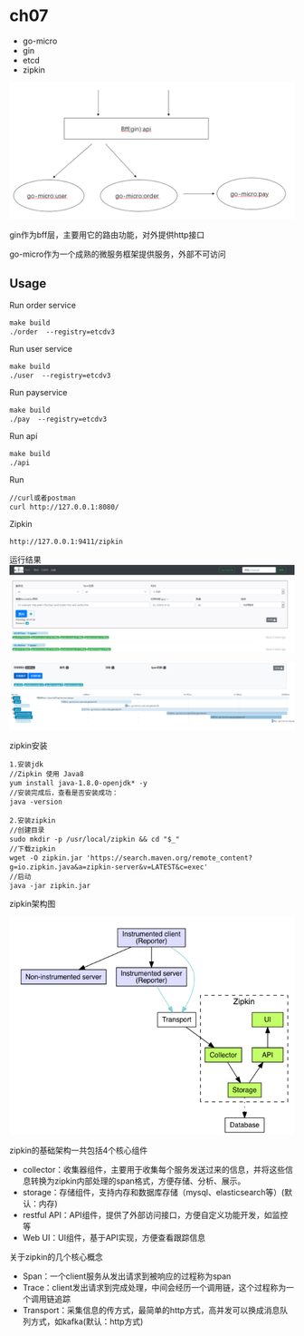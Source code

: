 # ch07

- go-micro
- gin
- etcd
- zipkin

![Image text](https://github.com/1819997197/micro/blob/master/ch07/ch07.png)

gin作为bff层，主要用它的路由功能，对外提供http接口

go-micro作为一个成熟的微服务框架提供服务，外部不可访问


## Usage

Run order service
```
make build
./order  --registry=etcdv3
```

Run user service
```
make build
./user  --registry=etcdv3
```

Run payservice
```
make build
./pay  --registry=etcdv3
```

Run api
```
make build
./api
```

Run
```
//curl或者postman
curl http://127.0.0.1:8080/
```

Zipkin
```
http://127.0.0.1:9411/zipkin
```

运行结果
![Image text](https://github.com/1819997197/micro/blob/master/ch07/zipkin_01.png)

![Image text](https://github.com/1819997197/micro/blob/master/ch07/zipkin_02.png)


zipkin安装
```
1.安装jdk
//Zipkin 使用 Java8
yum install java-1.8.0-openjdk* -y
//安装完成后，查看是否安装成功：
java -version

2.安装zipkin
//创建目录
sudo mkdir -p /usr/local/zipkin && cd "$_"
//下载zipkin
wget -O zipkin.jar 'https://search.maven.org/remote_content?g=io.zipkin.java&a=zipkin-server&v=LATEST&c=exec'
//启动
java -jar zipkin.jar
```

zipkin架构图


![Image text](https://github.com/1819997197/micro/blob/master/ch07/zipkin_00.png)

zipkin的基础架构一共包括4个核心组件
- collector：收集器组件，主要用于收集每个服务发送过来的信息，并将这些信息转换为zipkin内部处理的span格式，方便存储、分析、展示。
- storage：存储组件，支持内存和数据库存储（mysql、elasticsearch等）(默认：内存)
- restful API：API组件，提供了外部访问接口，方便自定义功能开发，如监控等
- Web UI：UI组件，基于API实现，方便查看跟踪信息

关于zipkin的几个核心概念
- Span：一个client服务从发出请求到被响应的过程称为span
- Trace：client发出请求到完成处理，中间会经历一个调用链，这个过程称为一个调用链追踪
- Transport：采集信息的传方式，最简单的http方式，高并发可以换成消息队列方式，如kafka(默认：http方式)
